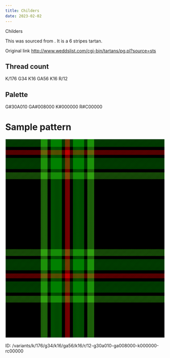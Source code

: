 ```yaml
---
title: Childers
date: 2023-02-02
---
```

Childers

This was sourced from <no value>.  It is a 6 stripes tartan.

Original link http://www.weddslist.com/cgi-bin/tartans/pg.pl?source=sts

## Thread count
K/176 G34 K16 GA56 K16 R/12

## Palette
G#30A010 GA#008000 K#000000 R#C00000

# Sample pattern

![Tartan detail](tartan.png "K/176 G34 K16 GA56 K16 R/12 tartan")

ID: /variants/k/176/g34/k16/ga56/k16/r/12-g30a010-ga008000-k000000-rc00000